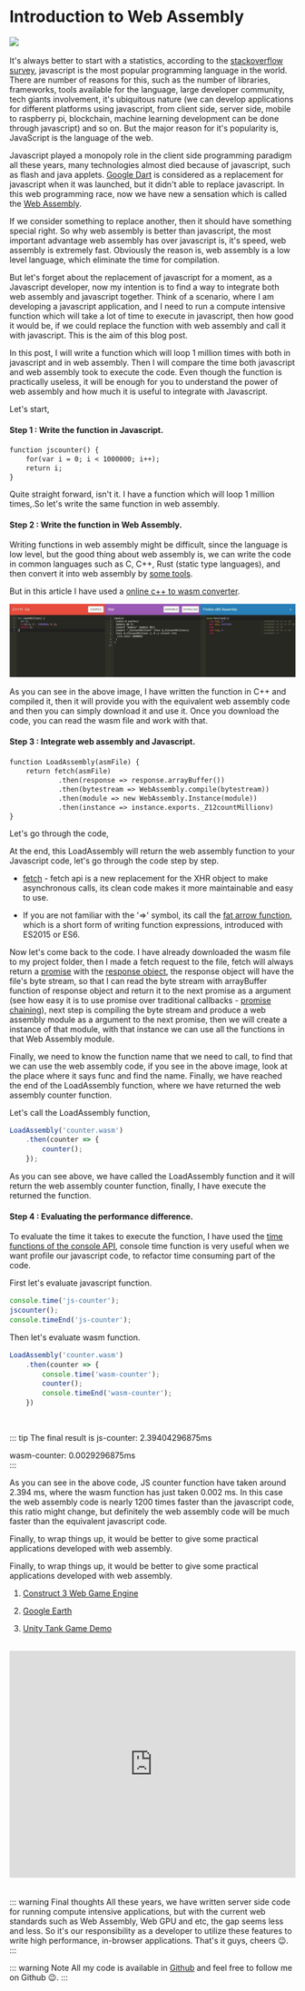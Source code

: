 # Introduction to Web Assembly
![](https://cdn-images-1.medium.com/max/1600/1*g09zv9WuuH00KfVisRPAOg.png)

It's always better to start with a statistics, according to the [stackoverflow survey](https://insights.stackoverflow.com/survey/2018/#technology), javascript is the most popular programming language in the world. There are number of reasons for this, such as the number of libraries, frameworks, tools available for the language, large developer community, tech giants involvement, it's ubiquitous nature (we can develop applications for different platforms using javascript, from client side, server side, mobile to raspberry pi, blockchain, machine learning development can be done through javascript) and so on. But the major reason for it's popularity is, JavaScript is the language of the web.

Javascript played a monopoly role in the client side programming paradigm all these years, many technologies almost died because of javascript, such as flash and java applets. [Google Dart](https://www.dartlang.org/) is considered as a replacement for javascript when it was launched, but it didn't able to replace javascript. In this web programming race, now we have new a sensation which is called the [Web Assembly](https://webassembly.org/).

If we consider something to replace another, then it should have something special right. So why web assembly is better than javascript, the most important advantage web assembly has over javascript is, it's speed, web assembly is extremely fast. Obviously the reason is, web assembly is a low level language, which eliminate the time for compilation.

But let's forget about the replacement of javascript for a moment, as a Javascript developer, now my intention is to find a way to integrate both web assembly and javascript together. Think of a scenario, where I am developing a javascript application, and I need to run a compute intensive function which will take a lot of time to execute in javascript, then how good it would be, if we could replace the function with web assembly and call it with javascript. This is the aim of this blog post.

In this post, I will write a function which will loop 1 million times with both in javascript and in web assembly. Then I will compare the time both javascript and web assembly took to execute the code. Even though the function is practically useless, it will be enough for you to understand the power of web assembly and how much it is useful to integrate with Javascript.

Let's start,

#### Step 1 : Write the function in Javascript.
```js{2}
function jscounter() {
    for(var i = 0; i < 1000000; i++);
    return i;
}
```
Quite straight forward, isn't it. I have a function which will loop 1 million times,.So let's write the same function in web assembly.

#### Step 2 : Write the function in Web Assembly.

Writing functions in web assembly might be difficult, since the language is low level, but the good thing about web assembly is, we can write the code in common languages such as C, C++, Rust (static type languages), and then convert it into web assembly by [some tools](https://developer.mozilla.org/en-US/docs/WebAssembly/C_to_wasm).

But in this article I have used a [online c++ to wasm converter](https://mbebenita.github.io/WasmExplorer/).

![Web Assembly Converter](../.vuepress/public/images/Blog/WebAssembly/1.jpg)

As you can see in the above image, I have written the function in C++ and compiled it, then it will provide you with the equivalent web assembly code and then you can simply download it and use it. Once you download the code, you can read the wasm file and work with that.

#### Step 3 : Integrate web assembly and Javascript.
```js{2-6}
function LoadAssembly(asmFile) {
    return fetch(asmFile)
            .then(response => response.arrayBuffer())
            .then(bytestream => WebAssembly.compile(bytestream))
            .then(module => new WebAssembly.Instance(module))
            .then(instance => instance.exports._Z12countMillionv)
}
```
Let's go through the code,

At the end, this LoadAssembly will return the web assembly function to your Javascript code, let's go through the code step by step.

- [fetch](https://developers.google.com/web/updates/2015/03/introduction-to-fetch) - fetch api is a new replacement for the XHR object to make asynchronous calls, its clean code makes it more maintainable and easy to use.
  
- If you are not familiar with the '=>' symbol, its call the [fat arrow function](https://developer.mozilla.org/en-US/docs/Web/JavaScript/Reference/Functions/Arrow_functions), which is a short form of writing function expressions, introduced with ES2015 or ES6.

Now let's come back to the code. I have already downloaded the wasm file to my project folder, then I made a fetch request to the file, fetch will always return a [promise](https://developers.google.com/web/fundamentals/primers/promises) with the [response object](https://developer.mozilla.org/en-US/docs/Web/API/Response), the response object will have the file's byte stream, so that I can read the byte stream with arrayBuffer function of response object and return it to the next promise as a argument (see how easy it is to use promise over traditional callbacks - [promise chaining](https://developers.google.com/web/fundamentals/primers/promises#chaining)), next step is compiling the byte stream and produce a web assembly module as a argument to the next promise, then we will create a instance of that module, with that instance we can use all the functions in that Web Assembly module.

Finally, we need to know the function name that we need to call, to find that we can use the web assembly code, if you see in the above image, look at the place where it says func and find the name. Finally, we have reached the end of the LoadAssembly function, where we have returned the web assembly counter function.

Let's call the LoadAssembly function,
```js
LoadAssembly('counter.wasm')
    .then(counter => {
        counter();
    });
```
As you can see above, we have called the LoadAssembly function and it will return the web assembly counter function, finally, I have execute the returned the function.

#### Step 4 : Evaluating the performance difference.
To evaluate the time it takes to execute the function, I have used the [time functions of the console API](https://developer.mozilla.org/en-US/docs/Web/API/Console/time), console time function is very useful when we want profile our javascript code, to refactor time consuming part of the code.

First let's evaluate javascript function.
```js
console.time('js-counter');
jscounter();
console.timeEnd('js-counter');
```
Then let's evaluate wasm function.
```js
LoadAssembly('counter.wasm')
    .then(counter => {
        console.time('wasm-counter');
        counter();
        console.timeEnd('wasm-counter');
    })
```
<br>

::: tip The final result is
js-counter: 2.39404296875ms

wasm-counter: 0.0029296875ms    
:::

As you can see in the above code, JS counter function have taken around 2.394 ms, where the wasm function has just taken 0.002 ms. In this case the web assembly code is nearly 1200 times faster than the javascript code, this ratio might change, but definitely the web assembly code will be much faster than the equivalent javascript code.

Finally, to wrap things up, it would be better to give some practical applications developed with web assembly.

Finally, to wrap things up, it would be better to give some practical applications developed with web assembly.

1. [Construct 3 Web Game Engine](https://www.construct.net/lk/blogs/construct-official-blog-1/the-future-of-the-construct-3-runtime-884)


2. [Google Earth](https://www.youtube.com/watch?time_continue=1307&v=1-g1rvkORQ8)

3. [Unity Tank Game Demo](https://webassembly.org/demo/Tanks/)

<br>

<iframe width="100%" height="400" src="https://www.youtube.com/embed/ysFJHpS-O08" frameborder="0" allow="accelerometer; autoplay; encrypted-media; gyroscope; picture-in-picture" allowfullscreen></iframe>


<br>
<br>

::: warning Final thoughts
All these years, we have written server side code for running compute intensive applications, but with the current web standards such as Web Assembly, Web GPU and etc, the gap seems less and less. So it's our responsibility as a developer to utilize these features to write high performance, in-browser applications. That's it guys, cheers 😉.
:::

::: warning Note
All my code is available in [Github](https://github.com/CharlesRajendran/WebAssembly) and feel free to follow me on Github 😉.
:::